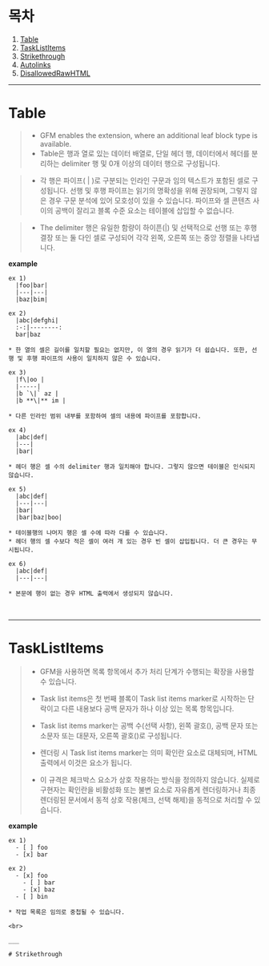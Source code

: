 # 목차
1. [Table](#Table)
2. [TaskListItems](#TaskListItems)
3. [Strikethrough](#Strikethrough)
4. [Autolinks](#Autolinks)
5. [DisallowedRawHTML](#DisallowedRawHTML)

___

# Table
> - GFM enables the extension, where an additional leaf block type is available.
> - Table은 행과 열로 있는 데이터 배열로, 단일 헤더 행, 데이터에서 헤더를 분리하는 delimiter 행 및 0개 이상의 데이터 행으로 구성됩니다.
  
> - 각 행은 파이프( | )로 구분되는 인라인 구문과 임의 텍스트가 포함된 셀로 구성됩니다. 선행 및 후행 파이프는 읽기의 명확성을 위해 권장되며, 그렇지 않은 경우 구문 분석에 있어 모호성이 있을 수 있습니다. 파이프와 셀 콘텐츠 사이의 공백이 잘리고 블록 수준 요소는 테이블에 삽입할 수 없습니다.

> - The delimiter 행은 유일한 함량이 하이픈(|) 및 선택적으로 선행 또는 후행 결장 또는 둘 다인 셀로 구성되어 각각 왼쪽, 오른쪽 또는 중앙 정렬을 나타냅니다.

**example**  
```
ex 1)
  |foo|bar|
  |---|---|
  |baz|bim|
  
ex 2)
  |abc|defghi|
  :-:|--------:
  bar|baz

* 한 열의 셀은 길이를 일치할 필요는 없지만, 이 열의 경우 읽기가 더 쉽습니다. 또한, 선행 및 후행 파이프의 사용이 일치하지 않은 수 있습니다.

ex 3)
  |f\|oo |
  |-----|
  |b `\|` az |
  |b **\|** im |
  
* 다른 인라인 범위 내부를 포함하여 셀의 내용에 파이프를 포함합니다.

ex 4)
  |abc|def|
  |---|
  |bar|
  
* 헤더 행은 셀 수의 delimiter 행과 일치해야 합니다. 그렇지 않으면 테이블은 인식되지 않습니다.

ex 5)
  |abc|def|
  |---|---|
  |bar|
  |bar|baz|boo|
  
* 테이블행의 나머지 행은 셀 수에 따라 다를 수 있습니다.  
* 헤더 행의 셀 수보다 적은 셀이 여러 개 있는 경우 빈 셀이 삽입됩니다. 더 큰 경우는 무시됩니다.

ex 6)
  |abc|def|
  |---|---|

* 본문에 행이 없는 경우 HTML 출력에서 생성되지 않습니다.
```

<br>

___

# TaskListItems
> - GFM을 사용하면 목록 항목에서 추가 처리 단계가 수행되는 확장을 사용할 수 있습니다.
> 
> - Task list items은 첫 번째 블록이 Task list items marker로 시작하는 단락이고 다른 내용보다 공백 문자가 하나 이상 있는 목록 항목입니다.
> - Task list items marker는 공백 수(선택 사항), 왼쪽 괄호(), 공백 문자 또는 소문자 또는 대문자, 오른쪽 괄호()로 구성됩니다.
> - 렌더링 시 Task list items marker는 의미 확인란 요소로 대체되며, HTML 출력에서 이것은 요소가 됩니다.
> 
> - 이 규격은 체크박스 요소가 상호 작용하는 방식을 정의하지 않습니다. 실제로 구현자는 확인란을 비활성화 또는 불변 요소로 자유롭게 렌더링하거나 최종 렌더링된 문서에서 동적 상호 작용(체크, 선택 해제)을 동적으로 처리할 수 있습니다.

**example**  
```
ex 1)
  - [ ] foo
  - [x] bar

ex 2)
  - [x] foo
    - [ ] bar
    - [x] baz
  - [ ] bin

* 작업 목록은 임의로 중첩될 수 있습니다.

<br>

___

# Strikethrough
